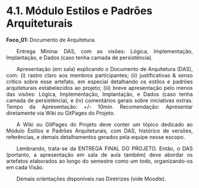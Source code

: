 # 4.1. Módulo Estilos e Padrões Arquiteturais

**Foco_01:** Documento de Arquitetura.

<p align="justify">&emsp;&emsp;Entrega Mínina: DAS, com as visões: Lógica, Implementação,
Implantação, e Dados (caso tenha camada de persistência).</p>

<p align="justify">&emsp;&emsp;Apresentação (em sala) explicando o Documento de Arquitetura (DAS), com: (i) rastro claro aos membros participantes; (ii) justificativas & senso crítico sobre esse artefato, em especial detalhando os estilos e padrões arquiteturais estabelecidos ao projeto; (iii) breve apresentação pelo menos das visões: Lógica, Implementação, Implantação, e Dados (caso tenha camada de persistência), e (iv) comentários gerais sobre iniciativas extras. Tempo da Apresentação: +/- 10min. Recomendação: Apresentar diretamente via Wiki ou GitPages do Projeto.</p>

<p align="justify">&emsp;&emsp;A Wiki ou GitPages do Projeto deve conter um tópico dedicado ao Módulo Estilos e Padrões Arquiteturais, com DAS, histórico de versões, referências, e demais detalhamentos gerados pela equipe nesse escopo. </p>

<p align="justify">&emsp;&emsp;Lembrando, trata-se da ENTREGA FINAL DO PROJETO. Então, o DAS (portanto, a apresentação em sala de aula também) deve abordar os artefatos elaborados ao longo do semestre como um todo, organizando-os em cada Visão.</p>

<p align="justify">&emsp;&emsp;Demais orientações disponíveis nas Diretrizes (vide Moodle).</p>
